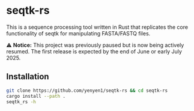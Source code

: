 # seqtk-rs
This is a sequence processing tool written in Rust that replicates the core functionality of seqtk for manipulating FASTA/FASTQ files.

⚠️ **Notice:** This project was previously paused but is now being actively resumed. The first release is expected by the end of June or early July 2025.

## Installation
```sh
git clone https://github.com/yenyen1/seqtk-rs && cd seqtk-rs
cargo install --path .
seqtk_rs -h
```
